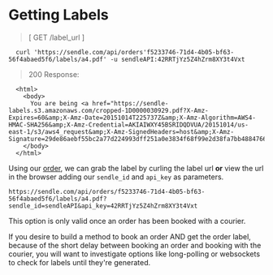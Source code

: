# Getting Labels

> [ GET /label_url ]

```
  curl 'https://sendle.com/api/orders'f5233746-71d4-4b05-bf63-56f4abaed5f6/labels/a4.pdf' -u sendleAPI:42RRTjYz5Z4hZrm8XY3t4Vxt
```

> 200 Response:

```
  <html>
    <body>
      You are being <a href="https://sendle-labels.s3.amazonaws.com/cropped-1D0000030929.pdf?X-Amz-Expires=60&amp;X-Amz-Date=20151014T225737Z&amp;X-Amz-Algorithm=AWS4-HMAC-SHA256&amp;X-Amz-Credential=AKIAIWXY45BSRIDQDVUA/20151014/us-east-1/s3/aws4_request&amp;X-Amz-SignedHeaders=host&amp;X-Amz-Signature=29de86aebf55bc2a77d224993dff251a0e3834f68f99e2d38fa7bb4884766753">redirected</a>.
    </body>
  </html>
```

Using our [order](#creating-orders), we can grab the label by curling the label url **or** view the url in the browser adding our `sendle_id` and `api_key` as parameters.

`https://sendle.com/api/orders/f5233746-71d4-4b05-bf63-56f4abaed5f6/labels/a4.pdf?sendle_id=sendleAPI&api_key=42RRTjYz5Z4hZrm8XY3t4Vxt`

This option is only valid once an order has been booked with a courier.

<aside class='notice'>If you desire to build a method to book an order AND get the order label, because of the short delay between booking an order and booking with the courier, you will want to investigate options like long-polling or websockets to check for labels until they're generated.</aside>
